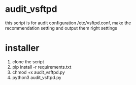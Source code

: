 # audit_vsftpd
this script is for audit configuration /etc/vsftpd.conf, make the recommendation setting and output them right settings

# installer
1. clone the script
2. pip install -r requirements.txt
3. chmod +x audit_vsftpd.py
4. python3 audit_vsftpd.py

